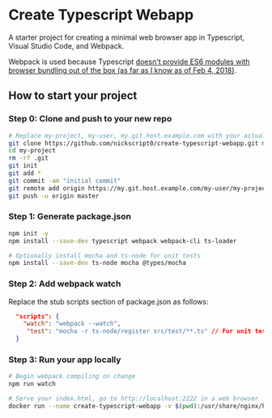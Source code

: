 # Create Typescript Webapp
A starter project for creating a minimal web browser app in Typescript, Visual Studio Code, and Webpack.  

Webpack is used because Typescript [doesn't provide ES6 modules with browser bundling out of the box (as far as I know as of Feb 4, 2018)](https://github.com/Microsoft/TypeScript/issues/2743#issuecomment-92943381).

## How to start your project

### Step 0: Clone and push to your new repo
```bash
# Replace my-project, my-user, my.git.host.example.com with your actual project, git user, git host:
git clone https://github.com/nickscript0/create-typescript-webapp.git my-project
cd my-project
rm -rf .git
git init
git add *
git commit -am "initial commit"
git remote add origin https://my.git.host.example.com/my-user/my-project
git push -u origin master
```

### Step 1: Generate package.json
```bash
npm init -y
npm install --save-dev typescript webpack webpack-cli ts-loader 

# Optionally install mocha and ts-node for unit tests
npm install --save-dev ts-node mocha @types/mocha
```

### Step 2: Add webpack watch
Replace the stub scripts section of package.json as follows:
```json
  "scripts": {
    "watch": "webpack --watch",
     "test": "mocha -r ts-node/register src/test/**.ts" // For unit tests
  }
```

### Step 3: Run your app locally
```bash
# Begin webpack compiling on change
npm run watch

# Serve your index.html, go to http://localhost:2222 in a web browser
docker run --name create-typescript-webapp -v $(pwd):/usr/share/nginx/html:ro -p 2222:80 -d nginx
```
